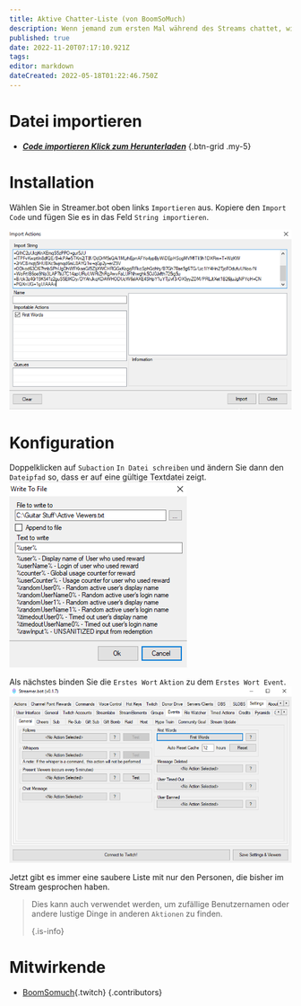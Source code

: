 ```yaml
---
title: Aktive Chatter-Liste (von BoomSoMuch)
description: Wenn jemand zum ersten Mal während des Streams chattet, wird sein Name in eine Textdatei eingetragen.
published: true
date: 2022-11-20T07:17:10.921Z
tags:
editor: markdown
dateCreated: 2022-05-18T01:22:46.750Z
---
```


# Datei importieren
- [<i class="mdi mdi-file-download"></i> ***Code importieren ***Klick zum Herunterladen******](/assets/active-chatter-list/images/active-chatter-list.sb)
{.btn-grid .my-5}

# Installation
Wählen Sie in Streamer.bot oben links `Importieren` aus. Kopiere den `Import Code` und fügen Sie es in das Feld `String importieren`.

![active-chatter-import.png](/assets/active-chatter-list/images/active-chatter-import.png)

# Konfiguration
Doppelklicken auf `Subaction` `In Datei schreiben` und ändern Sie dann den `Dateipfad` so, dass er auf eine gültige Textdatei zeigt. ![active-chatter-write-to-file.png](/assets/active-chatter-list/images/active-chatter-write-to-file.png)

Als nächstes binden Sie die `Erstes Wort` `Aktion` zu dem `Erstes Wort Event`. ![active-chatter-first-words-event.png](/assets/active-chatter-list/images/active-chatter-first-words-event.png)

Jetzt gibt es immer eine saubere Liste mit nur den Personen, die bisher im Stream gesprochen haben.
> Dies kann auch verwendet werden, um zufällige Benutzernamen oder andere lustige Dinge in anderen `Aktionen` zu finden. 
> 
> {.is-info}

# Mitwirkende
- [BoomSomuch](https://www.twitch.tv/BoomSoMuch ""){.twitch}
{.contributors}